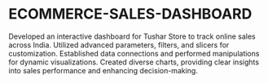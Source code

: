 # ECOMMERCE-SALES-DASHBOARD
Developed an interactive dashboard for Tushar Store to track online sales across India. Utilized advanced parameters, filters, and slicers for customization. Established data connections and performed manipulations for dynamic visualizations. Created diverse charts, providing clear insights into sales performance and enhancing decision-making.
